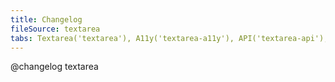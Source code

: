 ```yaml
---
title: Changelog
fileSource: textarea
tabs: Textarea('textarea'), A11y('textarea-a11y'), API('textarea-api'), Example('textarea-code'), Changelog('textarea-changelog')
---
```


@changelog textarea
